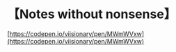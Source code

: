 # 【Notes without nonsense】

[https://codepen.io/viisionary/pen/MWmWVxw](https://codepen.io/viisionary/pen/MWmWVxw)
